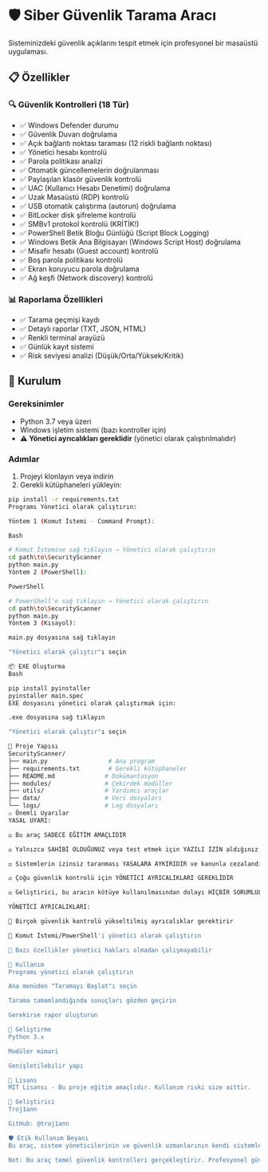 # 🛡️ Siber Güvenlik Tarama Aracı
Sisteminizdeki güvenlik açıklarını tespit etmek için profesyonel bir masaüstü uygulaması.

## 📋 Özellikler

### 🔍 Güvenlik Kontrolleri (18 Tür)
* ✅ Windows Defender durumu
* ✅ Güvenlik Duvarı doğrulama
* ✅ Açık bağlantı noktası taraması (12 riskli bağlantı noktası)
* ✅ Yönetici hesabı kontrolü
* ✅ Parola politikası analizi
* ✅ Otomatik güncellemelerin doğrulanması
* ✅ Paylaşılan klasör güvenlik kontrolü
* ✅ UAC (Kullanıcı Hesabı Denetimi) doğrulama
* ✅ Uzak Masaüstü (RDP) kontrolü
* ✅ USB otomatik çalıştırma (autorun) doğrulama
* ✅ BitLocker disk şifreleme kontrolü
* ✅ SMBv1 protokol kontrolü (KRİTİK!)
* ✅ PowerShell Betik Bloğu Günlüğü (Script Block Logging)
* ✅ Windows Betik Ana Bilgisayarı (Windows Script Host) doğrulama
* ✅ Misafir hesabı (Guest account) kontrolü
* ✅ Boş parola politikası kontrolü
* ✅ Ekran koruyucu parola doğrulama
* ✅ Ağ keşfi (Network discovery) kontrolü

### 📊 Raporlama Özellikleri
* ✅ Tarama geçmişi kaydı
* ✅ Detaylı raporlar (TXT, JSON, HTML)
* ✅ Renkli terminal arayüzü
* ✅ Günlük kayıt sistemi
* ✅ Risk seviyesi analizi (Düşük/Orta/Yüksek/Kritik)

## 🚀 Kurulum

### Gereksinimler
* Python 3.7 veya üzeri
* Windows işletim sistemi (bazı kontroller için)
* **⚠️ Yönetici ayrıcalıkları gereklidir** (yönetici olarak çalıştırılmalıdır)

### Adımlar
1. Projeyi klonlayın veya indirin
2. Gerekli kütüphaneleri yükleyin:
```bash
pip install -r requirements.txt
Programı Yönetici olarak çalıştırın:

Yöntem 1 (Komut İstemi - Command Prompt):

Bash

# Komut İstemine sağ tıklayın → Yönetici olarak çalıştırın
cd path\to\SecurityScanner
python main.py
Yöntem 2 (PowerShell):

PowerShell

# PowerShell'e sağ tıklayın → Yönetici olarak çalıştırın
cd path\to\SecurityScanner
python main.py
Yöntem 3 (Kısayol):

main.py dosyasına sağ tıklayın

"Yönetici olarak çalıştır"ı seçin

📦 EXE Oluşturma
Bash

pip install pyinstaller
pyinstaller main.spec
EXE dosyasını yönetici olarak çalıştırmak için:

.exe dosyasına sağ tıklayın

"Yönetici olarak çalıştır"ı seçin

📁 Proje Yapısı
SecurityScanner/
├── main.py                 # Ana program
├── requirements.txt        # Gerekli kütüphaneler
├── README.md              # Dokümantasyon
├── modules/               # Çekirdek modüller
├── utils/                 # Yardımcı araçlar
├── data/                  # Veri dosyaları
└── logs/                  # Log dosyaları
⚠️ Önemli Uyarılar
YASAL UYARI:

⚖️ Bu araç SADECE EĞİTİM AMAÇLIDIR

⚖️ Yalnızca SAHİBİ OLDUĞUNUZ veya test etmek için YAZILI İZİN aldığınız sistemlerde kullanın

⚖️ Sistemlerin izinsiz taranması YASALARA AYKIRIDIR ve kanunla cezalandırılabilir

⚖️ Çoğu güvenlik kontrolü için YÖNETİCİ AYRICALIKLARI GEREKLİDİR

⚖️ Geliştirici, bu aracın kötüye kullanılmasından dolayı HİÇBİR SORUMLULUK KABUL ETMEZ

YÖNETİCİ AYRICALIKLARI:

🔐 Birçok güvenlik kontrolü yükseltilmiş ayrıcalıklar gerektirir

🔐 Komut İstemi/PowerShell'i yönetici olarak çalıştırın

🔐 Bazı özellikler yönetici hakları olmadan çalışmayabilir

📝 Kullanım
Programı yönetici olarak çalıştırın

Ana menüden "Taramayı Başlat"ı seçin

Tarama tamamlandığında sonuçları gözden geçirin

Gerekirse rapor oluşturun

🔧 Geliştirme
Python 3.x

Modüler mimari

Genişletilebilir yapı

📄 Lisans
MIT Lisansı - Bu proje eğitim amaçlıdır. Kullanım riski size aittir.

👤 Geliştirici
Troj1ann

GitHub: @troj1ann

🛡️ Etik Kullanım Beyanı
Bu araç, sistem yöneticilerinin ve güvenlik uzmanlarının kendi sistemlerindeki güvenlik açıklarını belirlemelerine yardımcı olmak için tasarlanmıştır. Güvenlik değerlendirmeleri yapmadan önce daima uygun yetkiye sahip olduğunuzdan emin olun.

Not: Bu araç temel güvenlik kontrolleri gerçekleştirir. Profesyonel güvenlik denetimleri için siber güvenlik uzmanlarına danışın.
